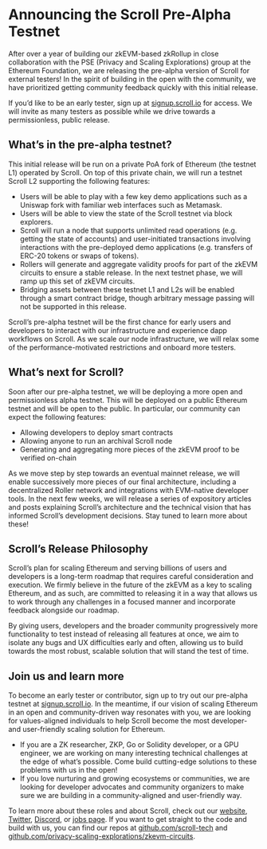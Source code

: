 # Announcing the Scroll Pre-Alpha Testnet

After over a year of building our zkEVM-based zkRollup in close collaboration with the PSE (Privacy and Scaling Explorations) group at the Ethereum Foundation, we are releasing the pre-alpha version of Scroll for external testers! In the spirit of building in the open with the community, we have prioritized getting community feedback quickly with this initial release.

If you’d like to be an early tester, sign up at [signup.scroll.io](https://signup.scroll.io/) for access. We will invite as many testers as possible while we drive towards a permissionless, public release.

## **What’s in the pre-alpha testnet?**

This initial release will be run on a private PoA fork of Ethereum (the testnet L1) operated by Scroll. On top of this private chain, we will run a testnet Scroll L2 supporting the following features:

- Users will be able to play with a few key demo applications such as a Uniswap fork with familiar web interfaces such as Metamask.
- Users will be able to view the state of the Scroll testnet via block explorers.
- Scroll will run a node that supports unlimited read operations (e.g. getting the state of accounts) and user-initiated transactions involving interactions with the pre-deployed demo applications (e.g. transfers of ERC-20 tokens or swaps of tokens).
- Rollers will generate and aggregate validity proofs for part of the zkEVM circuits to ensure a stable release. In the next testnet phase, we will ramp up this set of zkEVM circuits.
- Bridging assets between these testnet L1 and L2s will be enabled through a smart contract bridge, though arbitrary message passing will not be supported in this release.

Scroll’s pre-alpha testnet will be the first chance for early users and developers to interact with our infrastructure and experience dapp workflows on Scroll. As we scale our node infrastructure, we will relax some of the performance-motivated restrictions and onboard more testers.

## **What’s next for Scroll?**

Soon after our pre-alpha testnet, we will be deploying a more open and permissionless alpha testnet. This will be deployed on a public Ethereum testnet and will be open to the public. In particular, our community can expect the following features:

- Allowing developers to deploy smart contracts
- Allowing anyone to run an archival Scroll node
- Generating and aggregating more pieces of the zkEVM proof to be verified on-chain

As we move step by step towards an eventual mainnet release, we will enable successively more pieces of our final architecture, including a decentralized Roller network and integrations with EVM-native developer tools. In the next few weeks, we will release a series of expository articles and posts explaining Scroll’s architecture and the technical vision that has informed Scroll’s development decisions. Stay tuned to learn more about these!

## Scroll’s Release Philosophy

Scroll’s plan for scaling Ethereum and serving billions of users and developers is a long-term roadmap that requires careful consideration and execution. We firmly believe in the future of the zkEVM as a key to scaling Ethereum, and as such, are committed to releasing it in a way that allows us to work through any challenges in a focused manner and incorporate feedback alongside our roadmap.

By giving users, developers and the broader community progressively more functionality to test instead of releasing all features at once, we aim to isolate any bugs and UX difficulties early and often, allowing us to build towards the most robust, scalable solution that will stand the test of time.

## Join us and learn more

To become an early tester or contributor, sign up to try out our pre-alpha testnet at [signup.scroll.io](https://signup.scroll.io/). In the meantime, if our vision of scaling Ethereum in an open and community-driven way resonates with you, we are looking for values-aligned individuals to help Scroll become the most developer- and user-friendly scaling solution for Ethereum.

- If you are a ZK researcher, ZKP, Go or Solidity developer, or a GPU engineer, we are working on many interesting technical challenges at the edge of what’s possible. Come build cutting-edge solutions to these problems with us in the open!
- If you love nurturing and growing ecosystems or communities, we are looking for developer advocates and community organizers to make sure we are building in a community-aligned and user-friendly way.

To learn more about these roles and about Scroll, check out our [website](https://scroll.io/), [Twitter](https://twitter.com/Scroll_ZKP), [Discord](https://discord.gg/scroll), or [jobs page](https://boards.greenhouse.io/scrollio). If you want to get straight to the code and build with us, you can find our repos at [github.com/scroll-tech](https://github.com/scroll-tech) and [github.com/privacy-scaling-explorations/zkevm-circuits](https://github.com/privacy-scaling-explorations/zkevm-circuits).
